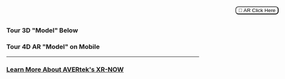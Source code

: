 ### Tour 3D "Model" Below <!-- Loads <model-viewer> for old browsers like IE11: -->
### Tour 4D AR "Model" on Mobile <!-- Loads <model-viewer> for old browsers like IE11: -->
<script nomodule="" src="https://unpkg.com/@google/model-viewer/dist/model-viewer-legacy.js">
  </script>

  <!-- The following libraries and polyfills are recommended to maximize browser support -->  
  <!-- REQUIRED: Web Components polyfill to support Edge and Firefox < 63 -->
  <script src="https://unpkg.com/@webcomponents/webcomponentsjs/webcomponents-loader.js"></script>

  <!-- OPTIONAL: Intersection Observer polyfill for better performance in Safari and IE11 -->
  <script src="https://unpkg.com/intersection-observer/intersection-observer.js"></script>

  <!-- OPTIONAL: Resize Observer polyfill improves resize behavior in non-Chrome browsers -->
  <script src="https://unpkg.com/resize-observer-polyfill/dist/ResizeObserver.js"></script>

  <!-- OPTIONAL: Fullscreen polyfill is required for experimental AR features in Canary -->
  <!--<script src="https://unpkg.com/fullscreen-polyfill/dist/fullscreen.polyfill.js"></script>-->

  <!-- OPTIONAL: Include prismatic.js for Magic Leap support -->
  <!--<script src="https://unpkg.com/@magicleap/prismatic/prismatic.min.js"></script>-->

<model-viewer id="reveal" loading="eager" src="Models/scene.gltf" ar="" ar-modes="scene-viewer webxr quick-look" ios-src="2011_Bentley_Continental_GT_Supersports.usdz" alt="Auto Demo" auto-rotate-delay="0" ar-scale="auto" camera-controls="" style="width: 95%; height: 500px" exposure="0.99"> <button slot="ar-button" style="background-color: white; border-radius: 8px; border: 1 px solid black; position: absolute; top: 20px; right: 20px; ">
      👋 AR Click Here
  </button>
</model-viewer>

<!-- Loads <model-viewer> for modern browsers: -->
 <script type="module" src="https://unpkg.com/@google/model-viewer/dist/model-viewer.js">
  </script>
<script nomodule="" src="https://unpkg.com/@google/model-viewer/dist/model-viewer-legacy.js"></script>

---

### <a href="https://avertek.net/xr-now">Learn More About AVERtek's XR-NOW</a> 
  <br><br>
